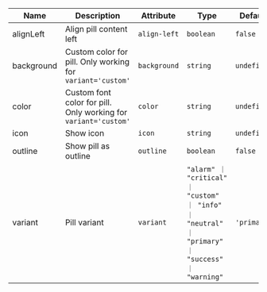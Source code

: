 | Name       | Description                   | Attribute        | Type                                      | Default             |
|------------|-------------------------------|------------------|-------------------------------------------|---------------------|
|<div className="Api__Table"> <div>alignLeft</div> <div className="Api__Table Docs__Tags"></div></div>| Align pill content left | `align-left` | `boolean` | `false` |
|<div className="Api__Table"> <div>background</div> <div className="Api__Table Docs__Tags"></div></div>| Custom color for pill. Only working for `variant='custom'` | `background` | `string` | `undefined` |
|<div className="Api__Table"> <div>color</div> <div className="Api__Table Docs__Tags"></div></div>| Custom font color for pill. Only working for `variant='custom'` | `color` | `string` | `undefined` |
|<div className="Api__Table"> <div>icon</div> <div className="Api__Table Docs__Tags"></div></div>| Show icon | `icon` | `string` | `undefined` |
|<div className="Api__Table"> <div>outline</div> <div className="Api__Table Docs__Tags"></div></div>| Show pill as outline | `outline` | `boolean` | `false` |
|<div className="Api__Table"> <div>variant</div> <div className="Api__Table Docs__Tags"></div></div>| Pill variant | `variant` | `"alarm" ｜ "critical" ｜ "custom" ｜ "info" ｜ "neutral" ｜ "primary" ｜ "success" ｜ "warning"` | `'primary'` |
